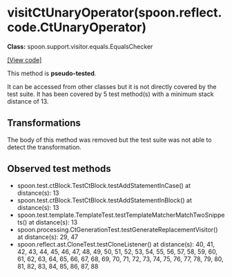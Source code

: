 # visitCtUnaryOperator(spoon.reflect.code.CtUnaryOperator)

**Class:** spoon.support.visitor.equals.EqualsChecker

[[View code]](https://github.com/INRIA/spoon/blob/fd878bc71b73fc1da82356eaa6578f760c70f0de/src/main/java//spoon/support/visitor/equals/EqualsChecker.java#L149)

This method is **pseudo-tested**.


It can be accessed from other classes but it is not directly covered by the test suite. 
It has been covered by 5 test method(s) with a minimum stack distance of 13.

## Transformations

The body of this method was removed but the test suite was not able to detect the transformation.



## Observed test methods

* spoon.test.ctBlock.TestCtBlock.testAddStatementInCase() at distance(s): 13
* spoon.test.ctBlock.TestCtBlock.testAddStatementInBlock() at distance(s): 13
* spoon.test.template.TemplateTest.testTemplateMatcherMatchTwoSnippets() at distance(s): 13
* spoon.processing.CtGenerationTest.testGenerateReplacementVisitor() at distance(s): 29, 47
* spoon.reflect.ast.CloneTest.testCloneListener() at distance(s): 40, 41, 42, 43, 44, 45, 46, 47, 48, 49, 50, 51, 52, 53, 54, 55, 56, 57, 58, 59, 60, 61, 62, 63, 64, 65, 66, 67, 68, 69, 70, 71, 72, 73, 74, 75, 76, 77, 78, 79, 80, 81, 82, 83, 84, 85, 86, 87, 88

